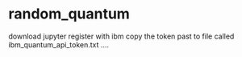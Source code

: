 # random_quantum

download jupyter
register with ibm
copy the token
past to file called ibm_quantum_api_token.txt
....

